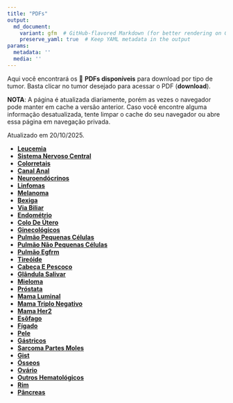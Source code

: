 ```yaml
---
title: "PDFs"
output: 
  md_document:
    variant: gfm  # GitHub-flavored Markdown (for better rendering on GitHub)
    preserve_yaml: true  # Keep YAML metadata in the output
params:
  metadata: ''
  media: ''
---
```


<script async src="https://scripts.simpleanalyticscdn.com/latest.js"></script>

Aqui você encontrará os 📝 **PDFs disponíveis** para download por tipo
de tumor. Basta clicar no tumor desejado para acessar o PDF
(**download**).

**NOTA**: A página é atualizada diariamente, porém as vezes o navegador
pode manter em cache a versão anterior. Caso você encontre alguma
informação desatualizada, tente limpar o cache do seu navegador ou abre
essa página em navegação privada.

Atualizado em 20/10/2025.

- [**Leucemia**](https://coeoralmeds-e768.restdb.io/media/68f5c66a0d20f7250003a01b?download=true)
- [**Sistema Nervoso
  Central**](https://coeoralmeds-e768.restdb.io/media/68f5c66b0d20f7250003a01d?download=true)
- [**Colorretais**](https://coeoralmeds-e768.restdb.io/media/68f5c66e0d20f7250003a023?download=true)
- [**Canal
  Anal**](https://coeoralmeds-e768.restdb.io/media/68f5c66f0d20f7250003a024?download=true)
- [**Neuroendócrinos**](https://coeoralmeds-e768.restdb.io/media/68f5c6700d20f7250003a026?download=true)
- [**Linfomas**](https://coeoralmeds-e768.restdb.io/media/68f5c6710d20f7250003a028?download=true)
- [**Melanoma**](https://coeoralmeds-e768.restdb.io/media/68f5c6720d20f7250003a02a?download=true)
- [**Bexiga**](https://coeoralmeds-e768.restdb.io/media/68f5c6740d20f7250003a02c?download=true)
- [**Via
  Biliar**](https://coeoralmeds-e768.restdb.io/media/68f5c6750d20f7250003a02e?download=true)
- [**Endométrio**](https://coeoralmeds-e768.restdb.io/media/68f5c6760d20f7250003a031?download=true)
- [**Colo De
  Útero**](https://coeoralmeds-e768.restdb.io/media/68f5c6770d20f7250003a032?download=true)
- [**Ginecológicos**](https://coeoralmeds-e768.restdb.io/media/68f5c6790d20f7250003a034?download=true)
- [**Pulmão Pequenas
  Células**](https://coeoralmeds-e768.restdb.io/media/68f5c67a0d20f7250003a036?download=true)
- [**Pulmão Não Pequenas
  Células**](https://coeoralmeds-e768.restdb.io/media/68f5c67b0d20f7250003a038?download=true)
- [**Pulmão
  Egfrm**](https://coeoralmeds-e768.restdb.io/media/68f5c67c0d20f7250003a03a?download=true)
- [**Tireóide**](https://coeoralmeds-e768.restdb.io/media/68f5c67f0d20f7250003a03e?download=true)
- [**Cabeça E
  Pescoço**](https://coeoralmeds-e768.restdb.io/media/68f5c6800d20f7250003a044?download=true)
- [**Glândula
  Salivar**](https://coeoralmeds-e768.restdb.io/media/68f5c6810d20f7250003a046?download=true)
- [**Mieloma**](https://coeoralmeds-e768.restdb.io/media/68f5c6820d20f7250003a048?download=true)
- [**Próstata**](https://coeoralmeds-e768.restdb.io/media/68f5c6830d20f7250003a04a?download=true)
- [**Mama
  Luminal**](https://coeoralmeds-e768.restdb.io/media/68f5c6870d20f7250003a050?download=true)
- [**Mama Triplo
  Negativo**](https://coeoralmeds-e768.restdb.io/media/68f5c6890d20f7250003a052?download=true)
- [**Mama
  Her2**](https://coeoralmeds-e768.restdb.io/media/68f5c68a0d20f7250003a053?download=true)
- [**Esôfago**](https://coeoralmeds-e768.restdb.io/media/68f5c68b0d20f7250003a054?download=true)
- [**Fígado**](https://coeoralmeds-e768.restdb.io/media/68f5c68c0d20f7250003a056?download=true)
- [**Pele**](https://coeoralmeds-e768.restdb.io/media/68f5c68d0d20f7250003a058?download=true)
- [**Gástricos**](https://coeoralmeds-e768.restdb.io/media/68f5c68e0d20f7250003a05a?download=true)
- [**Sarcoma Partes
  Moles**](https://coeoralmeds-e768.restdb.io/media/68f5c6900d20f7250003a05c?download=true)
- [**Gist**](https://coeoralmeds-e768.restdb.io/media/68f5c6910d20f7250003a05e?download=true)
- [**Ósseos**](https://coeoralmeds-e768.restdb.io/media/68f5c6920d20f7250003a060?download=true)
- [**Ovário**](https://coeoralmeds-e768.restdb.io/media/68f5c6930d20f7250003a062?download=true)
- [**Outros
  Hematológicos**](https://coeoralmeds-e768.restdb.io/media/68f5c6940d20f7250003a064?download=true)
- [**Rim**](https://coeoralmeds-e768.restdb.io/media/68f5c6960d20f7250003a066?download=true)
- [**Pâncreas**](https://coeoralmeds-e768.restdb.io/media/68f5c6970d20f7250003a068?download=true)
